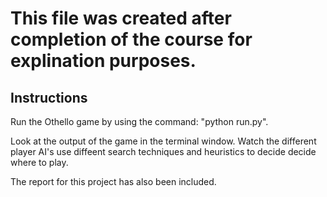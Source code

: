 # This file was created after completion of the course for explination purposes.

## Instructions
Run the Othello game by using the command: "python run.py".

Look at the output of the game in the terminal window. Watch the different player AI's  use diffeent search techniques and heuristics to decide decide where to play.

The report for this project has also been included.